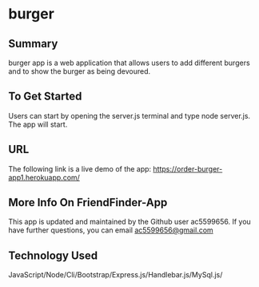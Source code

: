 # burger

## Summary

burger app is a web application that allows users to add different burgers and to show the burger as being devoured.

## To Get Started

Users can start by opening the server.js terminal and type node server.js. The app will start.

## URL

The following link is a live demo of the app: https://order-burger-app1.herokuapp.com/

## More Info On FriendFinder-App

This app is updated and maintained by the Github user ac5599656. If you have further questions, you can email
ac5599656@gmail.com

## Technology Used

JavaScript/Node/Cli/Bootstrap/Express.js/Handlebar.js/MySql.js/
